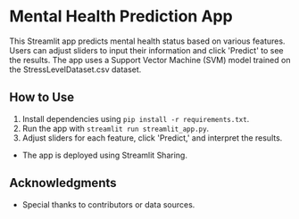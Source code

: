 # Mental Health Prediction App
This Streamlit app predicts mental health status based on various features. Users can adjust sliders to input their information and click 'Predict' to see the results. 
The app uses a Support Vector Machine (SVM) model trained on the StressLevelDataset.csv dataset.

## How to Use
1. Install dependencies using `pip install -r requirements.txt`.
2. Run the app with `streamlit run streamlit_app.py`.
3. Adjust sliders for each feature, click 'Predict,' and interpret the results.

- The app is deployed using Streamlit Sharing.

## Acknowledgments
- Special thanks to contributors or data sources.



